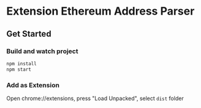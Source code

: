 # Extension Ethereum Address Parser

## Get Started

### Build and watch project

```sh
npm install
npm start
```

### Add as Extension

Open chrome://extensions, press "Load Unpacked", select `dist` folder

